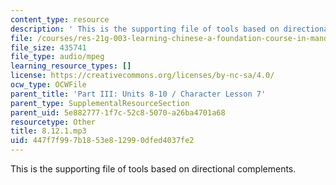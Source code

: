 ```yaml
---
content_type: resource
description: ' This is the supporting file of tools based on directional complements. '
file: /courses/res-21g-003-learning-chinese-a-foundation-course-in-mandarin-spring-2011/447f7f997b1853e812990dfed4037fe2_8.12.1.mp3
file_size: 435741
file_type: audio/mpeg
learning_resource_types: []
license: https://creativecommons.org/licenses/by-nc-sa/4.0/
ocw_type: OCWFile
parent_title: 'Part III: Units 8-10 / Character Lesson 7'
parent_type: SupplementalResourceSection
parent_uid: 5e882777-1f7c-52c8-5070-a26ba4701a68
resourcetype: Other
title: 8.12.1.mp3
uid: 447f7f99-7b18-53e8-1299-0dfed4037fe2
---
```

 This is the supporting file of tools based on directional complements. 